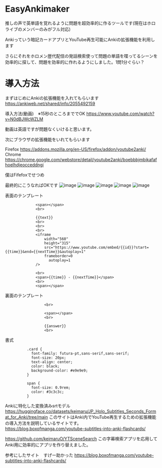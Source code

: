 # EasyAnkimaker

推しの声で英単語を覚れるように問題を超効率的に作るツールです(現在はホロライブのメンバーのみがフル対応)

Ankiっていう暗記カードアプリとYouTube再生可能にAnkiの拡張機能を利用します

さらにそれをホロメン歴代配信の発話検索使って問題の単語を喋ってるシーンを効率的に探して、問題を効率的に作れるようにしました。1問1分ぐらい？



# 導入方法

まずはじめにAnkiの拡張機能を入れてもらいます
https://ankiweb.net/shared/info/2055492159

導入方法(動画)　※15秒のところまででOK
https://www.youtube.com/watch?v=N0dBJWcWZLM

動画は英語ですが問題なくいけると思います。

次にブラウザの拡張機能をいれてもらいます

Firefox https://addons.mozilla.org/en-US/firefox/addon/youtube2anki/
Chrome https://chrome.google.com/webstore/detail/youtube2anki/boebbbjmbikafafhoelhdjeocceddngi

僕はFifefoxでせつめ


最終的にこうなればOKです
![image](https://github.com/keimaruO/EasyAnkimaker/assets/91080250/597463e2-065d-4e16-8582-b716b465ce0b)
![image](https://github.com/keimaruO/EasyAnkimaker/assets/91080250/3f5f9da8-ab67-4aec-8f8b-fa6ccd439785)
![image](https://github.com/keimaruO/EasyAnkimaker/assets/91080250/24be1d1b-ed1d-4d90-b9e4-187c85753947)
![image](https://github.com/keimaruO/EasyAnkimaker/assets/91080250/8521b513-873f-4302-be0f-66deabe1e1b5)
![image](https://github.com/keimaruO/EasyAnkimaker/assets/91080250/db7d16ba-d779-4bc5-be14-798d8348d0d3)


表面のテンプレート

                  <span></span>
                  <br>

                  {{text}}
                  <br>
                  <br>
                  <br>
                  <iframe
                      width="560"
                      height="315"
                      src="https://www.youtube.com/embed/{{id}}?start={{time}}&end={{nextTime}}&autoplay=1"
                      frameborder=0
                        autoplay=1
                  />

                  <br>
                  <span>{{time}} - {{nextTime}}</span>
                  <br>
                  <span></span>


裏面のテンプレート

                      <br>

                      <span></span>
                      <br>

                      {{answer}}
                      <br>
                    

書式


              .card {
                font-family: futura-pt,sans-serif,sans-serif;
                font-size: 20px;
                text-align: center;
                color: black;
                background-color: #e9e9e9;
              }

              span {
                font-size: 0.9rem;
                color: #3c3c3c;
              }
            



Ankiに特化した変換済みsrtモデル https://huggingface.co/datasets/keimaru/JP_Holo_Subtitles_Seconds_Format_for_Anki/tree/main
このサイトはAnki内でYouTube再生するための拡張機能の導入方法を説明しているサイトです。
https://blog.boxofmanga.com/youtube-subtitles-into-anki-flashcards/



https://github.com/keimaruO/YTSceneSearch この字幕検索アプリを応用してAnki用に効率的にアプリを作り替えました。

参考にしたサイト　すげー助かった
https://blog.boxofmanga.com/youtube-subtitles-into-anki-flashcards/
